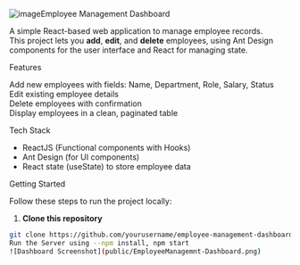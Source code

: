 ![image](https://github.com/user-attachments/assets/72e23f40-7734-4cb3-b788-c244dfda2dfd)Employee Management Dashboard

A simple React-based web application to manage employee records.  
This project lets you **add**, **edit**, and **delete** employees, using Ant Design components for the user interface and React for managing state.

Features

Add new employees with fields: Name, Department, Role, Salary, Status  
Edit existing employee details  
Delete employees with confirmation  
Display employees in a clean, paginated table  

Tech Stack

- ReactJS (Functional components with Hooks)
- Ant Design (for UI components)
- React state (useState) to store employee data

Getting Started

Follow these steps to run the project locally:

1. **Clone this repository**
```bash
git clone https://github.com/yourusername/employee-management-dashboard.git
Run the Server using --npm install, npm start
![Dashboard Screenshot](public/EmployeeManagemnt-Dashboard.png)

